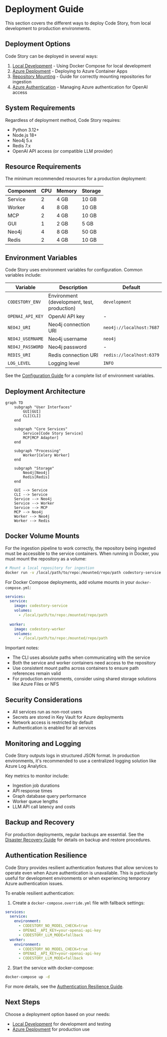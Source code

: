 # Deployment Guide

This section covers the different ways to deploy Code Story, from local development to production environments.

## Deployment Options

Code Story can be deployed in several ways:

1. [Local Development](local.md) - Using Docker Compose for local development
2. [Azure Deployment](azure.md) - Deploying to Azure Container Apps
3. [Repository Mounting](repository_mounting.md) - Guide for correctly mounting repositories for ingestion
4. [Azure Authentication](azure_authentication.md) - Managing Azure authentication for OpenAI access

## System Requirements

Regardless of deployment method, Code Story requires:

- Python 3.12+
- Node.js 18+
- Neo4j 5.x
- Redis 7.x
- OpenAI API access (or compatible LLM provider)

## Resource Requirements

The minimum recommended resources for a production deployment:

| Component | CPU | Memory | Storage |
|-----------|-----|--------|---------|
| Service   | 2   | 4 GB   | 10 GB   |
| Worker    | 4   | 8 GB   | 10 GB   |
| MCP       | 2   | 4 GB   | 10 GB   |
| GUI       | 1   | 2 GB   | 5 GB    |
| Neo4j     | 4   | 8 GB   | 50 GB   |
| Redis     | 2   | 4 GB   | 10 GB   |

## Environment Variables

Code Story uses environment variables for configuration. Common variables include:

| Variable | Description | Default |
|----------|-------------|---------|
| `CODESTORY_ENV` | Environment (development, test, production) | `development` |
| `OPENAI_API_KEY` | OpenAI API key | - |
| `NEO4J_URI` | Neo4j connection URI | `neo4j://localhost:7687` |
| `NEO4J_USERNAME` | Neo4j username | `neo4j` |
| `NEO4J_PASSWORD` | Neo4j password | - |
| `REDIS_URI` | Redis connection URI | `redis://localhost:6379` |
| `LOG_LEVEL` | Logging level | `INFO` |

See the [Configuration Guide](../user_guides/workflows/configuration.md) for a complete list of environment variables.

## Deployment Architecture

```mermaid
graph TD
    subgraph "User Interfaces"
        GUI[GUI]
        CLI[CLI]
    end
    
    subgraph "Core Services"
        Service[Code Story Service]
        MCP[MCP Adapter]
    end
    
    subgraph "Processing"
        Worker[Celery Worker]
    end
    
    subgraph "Storage"
        Neo4j[Neo4j]
        Redis[Redis]
    end
    
    GUI --> Service
    CLI --> Service
    Service --> Neo4j
    Service --> Worker
    Service --> MCP
    MCP --> Neo4j
    Worker --> Neo4j
    Worker --> Redis
```

## Docker Volume Mounts

For the ingestion pipeline to work correctly, the repository being ingested must be accessible to the service containers. When running in Docker, you must mount the repository as a volume:

```bash
# Mount a local repository for ingestion
docker run -v /local/path/to/repo:/mounted/repo/path codestory-service
```

For Docker Compose deployments, add volume mounts in your `docker-compose.yml`:

```yaml
services:
  service:
    image: codestory-service
    volumes:
      - /local/path/to/repo:/mounted/repo/path
      
  worker:
    image: codestory-worker
    volumes:
      - /local/path/to/repo:/mounted/repo/path
```

Important notes:
- The CLI uses absolute paths when communicating with the service
- Both the service and worker containers need access to the repository
- Use consistent mount paths across containers to ensure path references remain valid
- For production environments, consider using shared storage solutions like Azure Files or NFS

## Security Considerations

- All services run as non-root users
- Secrets are stored in Key Vault for Azure deployments
- Network access is restricted by default
- Authentication is enabled for all services

## Monitoring and Logging

Code Story outputs logs in structured JSON format. In production environments, it's recommended to use a centralized logging solution like Azure Log Analytics.

Key metrics to monitor include:

- Ingestion job durations
- API response times
- Graph database query performance
- Worker queue lengths
- LLM API call latency and costs

## Backup and Recovery

For production deployments, regular backups are essential. See the [Disaster Recovery Guide](../developer_guides/disaster_recovery.md) for details on backup and restore procedures.

## Authentication Resilience

Code Story provides resilient authentication features that allow services to operate even when Azure authentication is unavailable. This is particularly useful for development environments or when experiencing temporary Azure authentication issues.

To enable resilient authentication:

1. Create a `docker-compose.override.yml` file with fallback settings:

```yaml
services:
  service:
    environment:
      - CODESTORY_NO_MODEL_CHECK=true
      - OPENAI__API_KEY=your-openai-api-key
      - CODESTORY_LLM_MODE=fallback
  worker:
    environment:
      - CODESTORY_NO_MODEL_CHECK=true
      - OPENAI__API_KEY=your-openai-api-key
      - CODESTORY_LLM_MODE=fallback
```

2. Start the service with docker-compose:

```bash
docker-compose up -d
```

For more details, see the [Authentication Resilience Guide](../developer_guides/authentication_resilience.md).

## Next Steps

Choose a deployment option based on your needs:

- [Local Development](local.md) for development and testing
- [Azure Deployment](azure.md) for production use